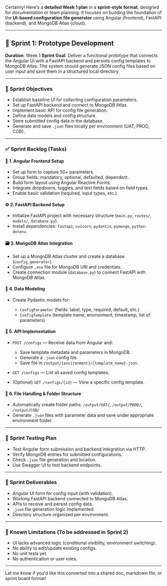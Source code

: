 Certainly! Here's a **detailed Week 1 plan** in a **sprint-style format**, designed for documentation or team planning. It focuses on building the foundation of the **UI-based configuration file generator** using Angular (frontend), FastAPI (backend), and MongoDB Atlas (cloud).

---

## 🏁 **Sprint 1: Prototype Development**

**Duration**: Week 1
**Sprint Goal**: Deliver a functional prototype that connects the Angular UI with a FastAPI backend and persists config templates to MongoDB Atlas. The system should generate JSON config files based on user input and save them in a structured local directory.

---

### 🎯 **Sprint Objectives**

* Establish baseline UI for collecting configuration parameters.
* Set up FastAPI backend and connect to MongoDB Atlas.
* Implement basic API for config file generation.
* Define data models and config structure.
* Store submitted config data in the database.
* Generate and save `.json` files locally per environment (UAT, PROD, COB).

---

### ✅ **Sprint Backlog (Tasks)**

#### 🧩 **1. Angular Frontend Setup**

* Set up form to capture 50+ parameters.
* Group fields: mandatory, optional, defaulted, dependent.
* Build form layout using Angular Reactive Forms.
* Integrate dropdowns, toggles, and text fields based on field types.
* Enable basic validation (required, input types, etc.).

#### ⚙️ **2. FastAPI Backend Setup**

* Initialize FastAPI project with necessary structure (`main.py`, `routes/`, `models/`, `database.py`).
* Install dependencies: `fastapi`, `uvicorn`, `pydantic`, `pymongo`, `python-dotenv`.

#### 🗃️ **3. MongoDB Atlas Integration**

* Set up a MongoDB Atlas cluster and create a database (`config_generator`).
* Configure `.env` file for MongoDB URI and credentials.
* Create connection module (`database.py`) to connect FastAPI with MongoDB Atlas.

#### 🧠 **4. Data Modeling**

* Create Pydantic models for:

  * `ConfigParameter` (fields: label, type, required, default, etc.)
  * `ConfigTemplate` (template name, environment, timestamp, list of parameters)

#### 🔗 **5. API Implementation**

* `POST /configs` — Receive data from Angular and:

  * Save template metadata and parameters in MongoDB.
  * Generate a `.json` config file.
  * Save file in `/output/{environment}/{template_name}.json`.

* `GET /configs` — List all saved config templates.

* (Optional) `GET /configs/{id}` — View a specific config template.

#### 📁 **6. File Handling & Folder Structure**

* Automatically create folder paths: `/output/UAT/`, `/output/PROD/`, `/output/COB/`
* Generate `.json` files with parameter data and save under appropriate environment folder.

---

### 🧪 **Sprint Testing Plan**

* Test Angular form submission and backend integration via HTTP.
* Verify MongoDB entries for submitted configurations.
* Check `.json` file generation and location.
* Use Swagger UI to test backend endpoints.

---

### 📌 **Sprint Deliverables**

* Angular UI form for config input (with validation).
* Working FastAPI backend connected to MongoDB Atlas.
* APIs to receive and persist config data.
* `.json` file generation logic implemented.
* Directory structure organized per environment.

---

### 🚧 **Known Limitations (To be addressed in Sprint 2)**

* UI lacks advanced logic (conditional visibility, environment switching).
* No ability to edit/update existing configs.
* No unit tests yet.
* No authentication or user roles.

---

Let me know if you'd like this converted into a shared doc, markdown file, or sprint board format!
